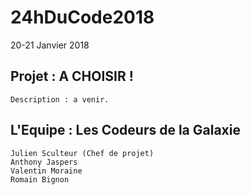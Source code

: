 # 24hDuCode2018

20-21 Janvier 2018

## Projet : A CHOISIR !

```
Description : a venir.
```

## L'Equipe : Les Codeurs de la Galaxie

```
Julien Sculteur (Chef de projet)
Anthony Jaspers
Valentin Moraine
Romain Bignon
```
